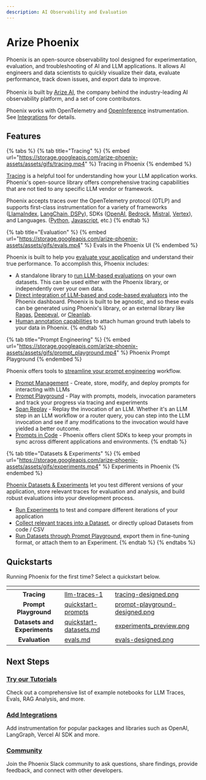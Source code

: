 ```yaml
---
description: AI Observability and Evaluation
---
```


# Arize Phoenix

Phoenix is an open-source observability tool designed for experimentation, evaluation, and troubleshooting of AI and LLM applications. It allows AI engineers and data scientists to quickly visualize their data, evaluate performance, track down issues, and export data to improve.\
\
Phoenix is built by [Arize AI](https://www.arize.com), the company behind the industry-leading AI observability platform, and a set of core contributors.

Phoenix works with OpenTelemetry and [OpenInference](https://github.com/Arize-ai/openinference) instrumentation. See [Integrations](https://arize.com/docs/phoenix/integrations) for details.

## Features

{% tabs %}
{% tab title="Tracing" %}
{% embed url="https://storage.googleapis.com/arize-phoenix-assets/assets/gifs/tracing.mp4" %}
Tracing in Phoenix
{% endembed %}

[Tracing](tracing/llm-traces/) is a helpful tool for understanding how your LLM application works. Phoenix's open-source library offers comprehensive tracing capabilities that are not tied to any specific LLM vendor or framework.&#x20;

Phoenix accepts traces over the OpenTelemetry protocol (OTLP) and supports first-class instrumentation for a variety of frameworks ([LlamaIndex](broken-reference), [LangChain](broken-reference),[ DSPy](broken-reference)), SDKs ([OpenAI](broken-reference), [Bedrock](broken-reference), [Mistral](broken-reference), [Vertex](broken-reference)), and Languages. ([Python](broken-reference), [Javascript](tracing/how-to-tracing/setup-tracing/javascript.md), etc.)
{% endtab %}

{% tab title="Evaluation" %}
{% embed url="https://storage.googleapis.com/arize-phoenix-assets/assets/gifs/evals.mp4" %}
Evals in the Phoenix UI
{% endembed %}

Phoenix is built to help you [evaluate your application](evaluation/llm-evals/) and understand their true performance. To accomplish this, Phoenix includes:

* A standalone library to [run LLM-based evaluations](evaluation/how-to-evals/running-pre-tested-evals/) on your own datasets. This can be used either with the Phoenix library, or independently over your own data.
* [Direct integration of LLM-based and code-based evaluators](tracing/how-to-tracing/feedback-and-annotations/evaluating-phoenix-traces.md) into the Phoenix dashboard. Phoenix is built to be agnostic, and so these evals can be generated using Phoenix's library, or an external library like [Ragas](https://docs.ragas.io/), [Deepeval](https://github.com/confident-ai/deepeval), or [Cleanlab](https://cleanlab.ai/).
* [Human annotation capabilities](tracing/llm-traces/how-to-annotate-traces.md) to attach human ground truth labels to your data in Phoenix.
{% endtab %}

{% tab title="Prompt Engineering" %}
{% embed url="https://storage.googleapis.com/arize-phoenix-assets/assets/gifs/prompt_playground.mp4" %}
Phoenix Prompt Playground
{% endembed %}

Phoenix offers tools to [streamline your prompt engineering](prompt-engineering/overview-prompts.md) workflow.

* [Prompt Management](prompt-engineering/overview-prompts/prompt-management.md) - Create, store, modify, and deploy prompts for interacting with LLMs
* [Prompt Playground](prompt-engineering/overview-prompts/prompt-playground.md) - Play with prompts, models, invocation parameters and track your progress via tracing and experiments
* [Span Replay](./#span-replay) - Replay the invocation of an LLM. Whether it's an LLM step in an LLM workflow or a router query, you can step into the LLM invocation and see if any modifications to the invocation would have yielded a better outcome.
* [Prompts in Code](prompt-engineering/overview-prompts/prompts-in-code.md) - Phoenix offers client SDKs to keep your prompts in sync across different applications and environments.
{% endtab %}

{% tab title="Datasets & Experiments" %}
{% embed url="https://storage.googleapis.com/arize-phoenix-assets/assets/gifs/experiments.mp4" %}
Experiments in Phoenix
{% endembed %}

[Phoenix Datasets & Experiments](datasets-and-experiments/overview-datasets.md) let you test different versions of your application, store relevant traces for evaluation and analysis, and build robust evaluations into your development process.

* [Run Experiments](datasets-and-experiments/how-to-experiments/run-experiments.md) to test and compare different iterations of your application
* [Collect relevant traces into a Dataset](datasets-and-experiments/how-to-datasets/), or directly upload Datasets from code / CSV
* [Run Datasets through Prompt Playground](prompt-engineering/overview-prompts/prompt-playground.md), export them in fine-tuning format, or attach them to an Experiment.
{% endtab %}
{% endtabs %}



## Quickstarts

Running Phoenix for the first time? Select a quickstart below.

<table data-card-size="large" data-view="cards"><thead><tr><th align="center"></th><th data-hidden data-card-target data-type="content-ref"></th><th data-hidden data-card-cover data-type="files"></th></tr></thead><tbody><tr><td align="center"><strong>Tracing</strong></td><td><a href="tracing/llm-traces-1/">llm-traces-1</a></td><td><a href=".gitbook/assets/tracing-designed.png">tracing-designed.png</a></td></tr><tr><td align="center"><strong>Prompt Playground</strong></td><td><a href="prompt-engineering/quickstart-prompts/">quickstart-prompts</a></td><td><a href=".gitbook/assets/prompt-playground-designed.png">prompt-playground-designed.png</a></td></tr><tr><td align="center"><strong>Datasets and Experiments</strong></td><td><a href="datasets-and-experiments/quickstart-datasets.md">quickstart-datasets.md</a></td><td><a href=".gitbook/assets/experiments_preview.png">experiments_preview.png</a></td></tr><tr><td align="center"><strong>Evaluation</strong></td><td><a href="evaluation/evals.md">evals.md</a></td><td><a href=".gitbook/assets/evals-designed.png">evals-designed.png</a></td></tr></tbody></table>

## Next Steps

### [Try our Tutorials](https://app.gitbook.com/o/-MB4weB2E-qpBe07nmSL/s/jl0P6vk8OJiHMr4yNY0U/)

Check out a comprehensive list of example notebooks for LLM Traces, Evals, RAG Analysis, and more.

### [Add Integrations](https://app.gitbook.com/o/-MB4weB2E-qpBe07nmSL/s/C8re8QzKV5m48pbcFkBp/)

Add instrumentation for popular packages and libraries such as OpenAI, LangGraph, Vercel AI SDK and more.

### [Community](https://join.slack.com/t/arize-ai/shared_invite/zt-2w57bhem8-hq24MB6u7yE_ZF_ilOYSBw)

Join the Phoenix Slack community to ask questions, share findings, provide feedback, and connect with other developers.
